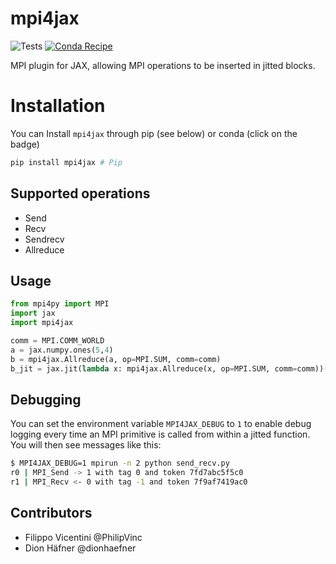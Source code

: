 # mpi4jax
![Tests](https://github.com/PhilipVinc/mpi4jax/workflows/Tests/badge.svg) [![Conda Recipe](https://img.shields.io/badge/recipe-mpi4jax-green.svg)](https://anaconda.org/conda-forge/mpi4jax)

MPI plugin for JAX, allowing MPI operations to be inserted in jitted blocks.

# Installation
You can Install `mpi4jax` through pip (see below) or conda (click on the badge)
```python
pip install mpi4jax # Pip
```

## Supported operations

- Send
- Recv
- Sendrecv
- Allreduce

## Usage

```python
from mpi4py import MPI
import jax
import mpi4jax

comm = MPI.COMM_WORLD
a = jax.numpy.ones(5,4)
b = mpi4jax.Allreduce(a, op=MPI.SUM, comm=comm)
b_jit = jax.jit(lambda x: mpi4jax.Allreduce(x, op=MPI.SUM, comm=comm))(a)
```

## Debugging

You can set the environment variable `MPI4JAX_DEBUG` to `1` to enable debug logging every time an MPI primitive is called from within a jitted function. You will then see messages like this:

```bash
$ MPI4JAX_DEBUG=1 mpirun -n 2 python send_recv.py
r0 | MPI_Send -> 1 with tag 0 and token 7fd7abc5f5c0
r1 | MPI_Recv <- 0 with tag -1 and token 7f9af7419ac0
```

## Contributors
- Filippo Vicentini @PhilipVinc
- Dion Häfner @dionhaefner
